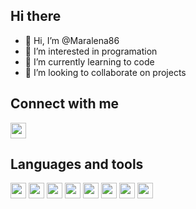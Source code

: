 ## Hi there

- 👋 Hi, I’m @Maralena86
- 👀 I’m interested in programation 
- 🌱 I’m currently learning to code
- 💞️ I’m looking to collaborate on projects


## Connect with me

  
<a href="https://www.linkedin.com/in/maria-helena-vasquez-35486932/"><img width=25px src="https://cdn.jsdelivr.net/gh/devicons/devicon/icons/linkedin/linkedin-original.svg" /></a>
          
          

## Languages and tools

  <img width= 25px src="https://cdn.jsdelivr.net/gh/devicons/devicon/icons/html5/html5-original.svg" />  <img width= 25px  src="https://cdn.jsdelivr.net/gh/devicons/devicon/icons/css3/css3-original.svg" /> <img width= 25px src="https://cdn.jsdelivr.net/gh/devicons/devicon/icons/javascript/javascript-original.svg" /> <img  width=25px src="https://cdn.jsdelivr.net/gh/devicons/devicon/icons/c/c-original.svg" /> <img width=25px src="https://cdn.jsdelivr.net/gh/devicons/devicon/icons/figma/figma-original.svg" />  <img width=25px src="https://cdn.jsdelivr.net/gh/devicons/devicon/icons/visualstudio/visualstudio-plain.svg" />  <img width=25px src="https://cdn.jsdelivr.net/gh/devicons/devicon/icons/xcode/xcode-original.svg" /> <img width=25px src="https://cdn.jsdelivr.net/gh/devicons/devicon/icons/mysql/mysql-original-wordmark.svg" />
          
          
          
          
          
          
           
          
<!---
Maralena86/Maralena86 is a ✨ special ✨ repository because its `README.md` (this file) appears on your GitHub profile.
You can click the Preview link to take a look at your changes.
--->
